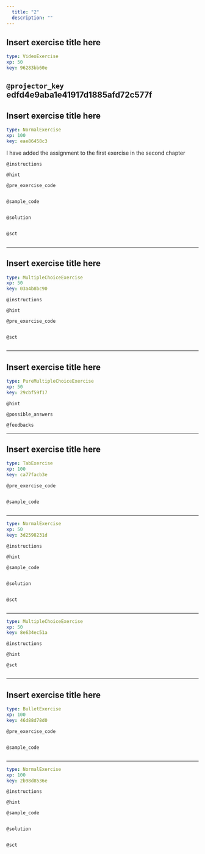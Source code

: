 ```yaml
---
  title: "2"
  description: ""
---
```


## Insert exercise title here

```yaml
type: VideoExercise 
xp: 50 
key: 96283bb60e   
```

`@projector_key`
edfd4e9aba1e41917d1885afd72c577f
---

## Insert exercise title here

```yaml
type: NormalExercise 
xp: 100 
key: eae86458c3   
```


I have added the assignment to the first exercise in the second chapter


`@instructions`


`@hint`


`@pre_exercise_code`

```{python}

```


`@sample_code`

```{python}

```


`@solution`

```{python}

```


`@sct`

```{python}

```


---

## Insert exercise title here

```yaml
type: MultipleChoiceExercise 
xp: 50 
key: 03a4b8bc90   
```





`@instructions`


`@hint`


`@pre_exercise_code`

```{python}

```


`@sct`

```{python}

```


---

## Insert exercise title here

```yaml
type: PureMultipleChoiceExercise 
xp: 50 
key: 29cbf59f17   
```





`@hint`


`@possible_answers`


`@feedbacks`


---

## Insert exercise title here

```yaml
type: TabExercise 
xp: 100 
key: ca77facb3e   
```





`@pre_exercise_code`

```{python}

```


`@sample_code`

```{python}

```


***



```yaml
type: NormalExercise 
xp: 50 
key: 3d2598231d   
```





`@instructions`


`@hint`


`@sample_code`

```{python}

```


`@solution`

```{python}

```


`@sct`

```{python}

```



***



```yaml
type: MultipleChoiceExercise 
xp: 50 
key: 8e634ec51a   
```





`@instructions`


`@hint`


`@sct`

```{python}

```



---

## Insert exercise title here

```yaml
type: BulletExercise 
xp: 100 
key: 46d88d78d0   
```





`@pre_exercise_code`

```{python}

```


`@sample_code`

```{python}

```


***



```yaml
type: NormalExercise 
xp: 100 
key: 2b98d8536e   
```





`@instructions`


`@hint`


`@sample_code`

```{python}

```


`@solution`

```{python}

```


`@sct`

```{python}

```


